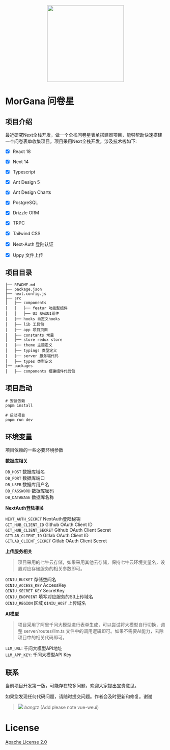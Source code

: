 <div align=center>
  <img src="http://sgjihpx4q.hn-bkt.clouddn.com/logo-name.png" height=240px />
</div>

# MorGana 问卷星

## 项目介绍

最近研究Next全栈开发，做一个全栈问卷星表单搭建器项目，能够帮助快速搭建一个问卷表单收集项目，项目采用Next全栈开发，涉及技术栈如下:

- [x] React 18
- [x] Next 14
- [x] Typescript
- [x] Ant Design 5
- [x] Ant Design Charts
- [x] PostgreSQL
- [x] Drizzle ORM
- [x] TRPC
- [x] Tailwind CSS
- [x] Next-Auth 登陆认证
- [x] Uppy 文件上传


## 项目目录

```
├── README.md
├── package.json
├── next.config.js
├── src
│   ├── components
│   │   ├── featur 功能型组件
│   │   ├── UI 基础UI组件
│   ├── hooks 自定义hooks
│   ├── lib 工具包
│   ├── app 项目页面
│   ├── constants 常量
│   ├── store redux store
│   ├── theme 主题定义
│   ├── typings 类型定义
│   ├── server 服务端代码
│   ├── types 类型定义
|── packages
│   ├── components 搭建组件代码包
```

## 项目启动

```
# 安装依赖  
pnpm install 

# 启动项目  
pnpm run dev
```

## 环境变量

项目依赖的一些必要环境参数

**数据库相关**

`DB_HOST` 数据库域名  
`DB_PORT` 数据库端口  
`DB_USER` 数据库用户名  
`DB_PASSWORD` 数据库密码  
`DB_DATABASE` 数据库名称  

**NextAuth登陆相关**

`NEXT_AUTH_SECRET` NextAuth登陆秘钥  
`GIT_HUB_CLIENT_ID` Github OAuth Client ID  
`GIT_HUB_CLIENT_SECRET` Github OAuth Client Secret  
`GITLAB_CLIENT_ID` Gitlab OAuth Client ID  
`GITLAB_CLIENT_SECRET` Gitlab OAuth Client Secret  

**上传服务相关**

> 项目采用的七牛云存储，如果采用其他云存储，保持七牛云环境变量名，设置对应存储服务的相关参数即可。

`QINIU_BUCKET` 存储空间名  
`QINIU_ACCESS_KEY` AccessKey  
`QINIU_SECRET_KEY` SecretKey  
`QINIU_ENDPOINT` 填写对应服务的S3上传域名  
`QINIU_REGION` 区域
`QINIU_HOST` 上传域名

**AI模型**

> 项目采用了阿里千问大模型进行表单生成，可以尝试将大模型自行切换，调整 server/routes/llm.ts 文件中的调用逻辑即可。如果不需要AI能力，去除项目中的相关代码即可。

`LLM_URL`: 千问大模型API地址  
`LLM_APP_KEY`: 千问大模型API Key  

## 联系

当前项目开发第一版，可能存在较多问题，欢迎大家提出宝贵意见。

如果您发现任何代码问题，请随时提交问题。作者会及时更新和修复。谢谢

> ![](https://open.weixin.qq.com/zh_CN/htmledition/res/assets/res-design-download/icon16_wx_logo.png) *bangtz* (Add please note vue-weui)

# License

[Apache License 2.0](LICENSE)